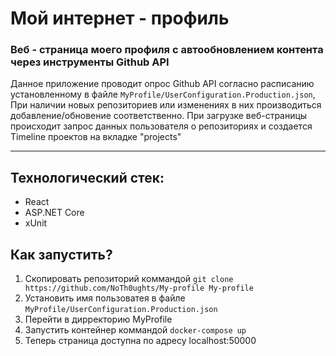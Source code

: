 ﻿<div id="MainTitle">

# Мой интернет - профиль

</div>
<div id="SubTitle">  

### Веб - страница моего профиля с автообновлением контента через инструменты Github API

</div>

Данное приложение проводит опрос Github API согласно расписанию установленному в файле ```MyProfile/UserConfiguration.Production.json```,
При наличии новых репозиториев или изменениях в них производиться добавление/обновение соответственно.
При загрузке веб-страницы происходит запрос данных пользователя о репозиториях и создается Timeline проектов на вкладке "projects"

---

## Технологический стек:
<div id="TechStack">

* React
* ASP.NET Core
* xUnit

</div>

## Как запустить?

1. Скопировать репозиторий коммандой ```git clone https://github.com/NoTh0ughts/My-profile My-profile```
2. Установить имя пользоватея в файле ```MyProfile/UserConfiguration.Production.json```
3. Перейти в дирректорию  MyProfile
4. Запустить контейнер коммандой ```docker-compose up```
5. Теперь страница доступна по адресу localhost:50000
